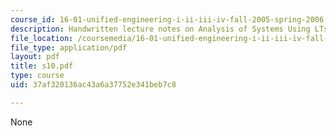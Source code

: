 ```yaml
---
course_id: 16-01-unified-engineering-i-ii-iii-iv-fall-2005-spring-2006
description: Handwritten lecture notes on Analysis of Systems Using LTs.
file_location: /coursemedia/16-01-unified-engineering-i-ii-iii-iv-fall-2005-spring-2006/37af320136ac43a6a37752e341beb7c8_s10.pdf
file_type: application/pdf
layout: pdf
title: s10.pdf
type: course
uid: 37af320136ac43a6a37752e341beb7c8

---
```

None